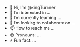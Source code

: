 - 👋 Hi, I’m @kingTurnner
- 👀 I’m interested in ...
- 🌱 I’m currently learning ...
- 💞️ I’m looking to collaborate on ...
- 📫 How to reach me ...
- 😄 Pronouns: ...
- ⚡ Fun fact: ...

<!---
kingTurnner/kingTurnner is a ✨ special ✨ repository because its `README.md` (this file) appears on your GitHub profile.
You can click the Preview link to take a look at your changes.
--->
